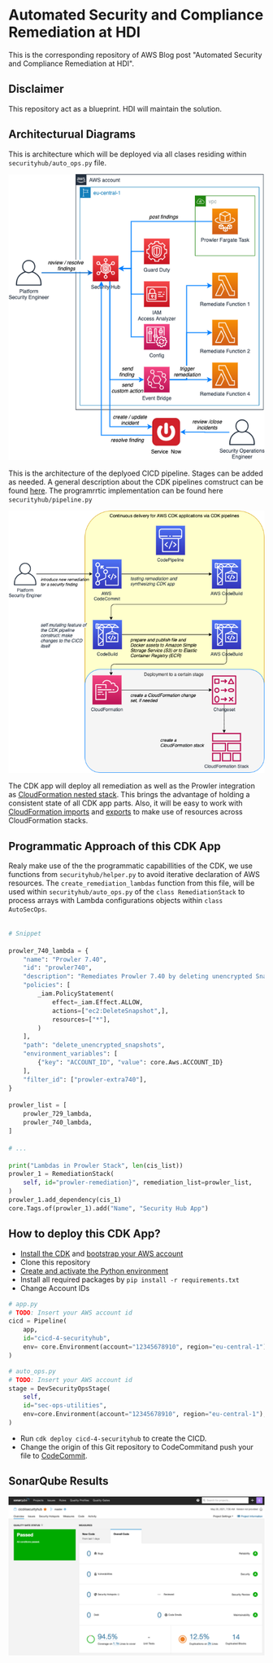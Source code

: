 # Automated Security and Compliance Remediation at HDI

This is the corresponding repository of AWS Blog post "Automated Security and Compliance Remediation at HDI".

## Disclaimer

This repository act as a blueprint. HDI will maintain the solution.

## Architecturual Diagrams

This is architecture which will be deployed via all clases residing within `securityhub/auto_ops.py` file.

![Overview](img/overview.png)

This is the architecture of the deplyoed CICD pipeline. Stages can be added as needed. A general description about the CDK pipelines comstruct can be found [here](https://aws.amazon.com/de/blogs/developer/cdk-pipelines-continuous-delivery-for-aws-cdk-applications/). The programrrtic implementation can be found here `securityhub/pipeline.py`

![Continuous delivery for AWS CDK applications](img/cicd.png)

The CDK app will deploy all remediation as well as the Prowler integration as [CloudFormation nested stack](https://docs.aws.amazon.com/AWSCloudFormation/latest/UserGuide/using-cfn-nested-stacks.html). This brings the advantage of holding a consistent state of all CDK app parts. Also, it will be easy to work with [CloudFormation imports](https://docs.aws.amazon.com/AWSCloudFormation/latest/UserGuide/resource-import.html) and [exports](https://docs.aws.amazon.com/AWSCloudFormation/latest/UserGuide/using-cfn-stack-exports.html) to make use of resources across CloudFormation stacks.

## Programmatic Approach of this CDK App

Realy make use of the the programmatic capabillities of the CDK, we use functions from `securityhub/helper.py` to avoid iterative declaration of AWS resources. The `create_remediation_lambdas` function from this file, will be used within `securityhub/auto_ops.py` of the `class RemediationStack` to process arrays with Lambda configurations objects within `class AutoSecOps`.

```Python

# Snippet

prowler_740_lambda = {
    "name": "Prowler 7.40",
    "id": "prowler740",
    "description": "Remediates Prowler 7.40 by deleting unencrypted Snapshots",
    "policies": [
        _iam.PolicyStatement(
            effect=_iam.Effect.ALLOW,
            actions=["ec2:DeleteSnapshot",],
            resources=["*"],
        )
    ],
    "path": "delete_unencrypted_snapshots",
    "environment_variables": [
        {"key": "ACCOUNT_ID", "value": core.Aws.ACCOUNT_ID}
    ],
    "filter_id": ["prowler-extra740"],
}

prowler_list = [
    prowler_729_lambda,
    prowler_740_lambda,
]

# ...

print("Lambdas in Prowler Stack", len(cis_list))
prowler_1 = RemediationStack(
    self, id="prowler-remediation}", remediation_list=prowler_list,
)
prowler_1.add_dependency(cis_1)
core.Tags.of(prowler_1).add("Name", "Security Hub App")

```

## How to deploy this CDK App?

* [Install the CDK](https://docs.aws.amazon.com/cdk/latest/guide/getting_started.html#getting_started_install) and [bootstrap your AWS account](https://docs.aws.amazon.com/cdk/latest/guide/getting_started.html#getting_started_bootstrap)
* Clone this repository
* [Create and activate the Python environment](https://python.land/virtual-environments/virtualenv)
* Install all required packages by `pip install -r requirements.txt`
* Change Account IDs

```python
# app.py
# TODO: Insert your AWS account id
cicd = Pipeline(
    app,
    id="cicd-4-securityhub",
    env= core.Environment(account="12345678910", region="eu-central-1"),
)
```

```python
# auto_ops.py
# TODO: Insert your AWS account id
stage = DevSecurityOpsStage(
    self,
    id="sec-ops-utilities",
    env=core.Environment(account="12345678910", region="eu-central-1"),
)
```

* Run `cdk deploy cicd-4-securityhub` to create the CICD.
* Change the origin of this Git repository to CodeCommitand push your file to [CodeCommit](https://docs.aws.amazon.com/codecommit/latest/userguide/how-to-migrate-repository-existing.html#how-to-migrate-existing-clone).

## SonarQube Results

![](img/codequality.png)